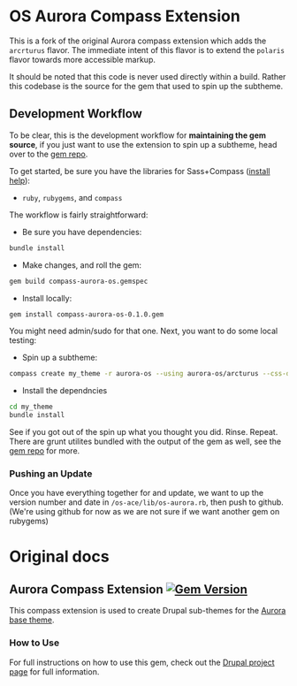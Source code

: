 # OS Aurora Compass Extension
This is a fork of the original Aurora compass extension which adds the `arcrturus` flavor. The immediate intent of this flavor is to extend the `polaris` flavor towards more accessible markup.

It should be noted that this code is never used directly within a build. Rather this codebase is the source for the gem that used to spin up the subtheme.

## Development Workflow
To be clear, this is the development workflow for **maintaining the gem source**, if you just want to use the extension to spin up a subtheme, head over to the [gem repo](https://github.com/opensourcery/os-ace_gem).

To get started, be sure you have the libraries for Sass+Compass ([install help](http://snugug.com/musings/installing-sass-and-compass-across-all-platform)):

* `ruby`, `rubygems`, and `compass`

The workflow is fairly straightforward:

* Be sure you have dependencies:

```bash
bundle install
```

* Make changes, and roll the gem:

```bash
gem build compass-aurora-os.gemspec
```

* Install locally:

```bash
gem install compass-aurora-os-0.1.0.gem
```

You might need admin/sudo for that one. Next, you want to do some local testing:

* Spin up a subtheme:

```bash
compass create my_theme -r aurora-os --using aurora-os/arcturus --css-dir=css --javascripts-dir=js --fonts-dir=fonts
````

* Install the dependncies

```bash
cd my_theme
bundle install
```

See if you got out of the spin up what you thought you did. Rinse. Repeat. There are grunt utilites bundled with the output of the gem as well, see the
[gem repo](https://github.com/opensourcery/os-ace_gem) for more.

### Pushing an Update
Once you have everything together for and update, we want to up the version
number and date in `/os-ace/lib/os-aurora.rb`, then push to github. (We're using github for now as we are not sure if we want another gem on rubygems)

# Original docs

## Aurora Compass Extension [![Gem Version](https://badge.fury.io/rb/compass-aurora.png)](http://badge.fury.io/rb/compass-aurora)

This compass extension is used to create Drupal sub-themes for the [Aurora base theme](http://drupal.org/project/aurora).

### How to Use

For full instructions on how to use this gem, check out the [Drupal project page](http://drupal.org/project/aurora) for full information.

